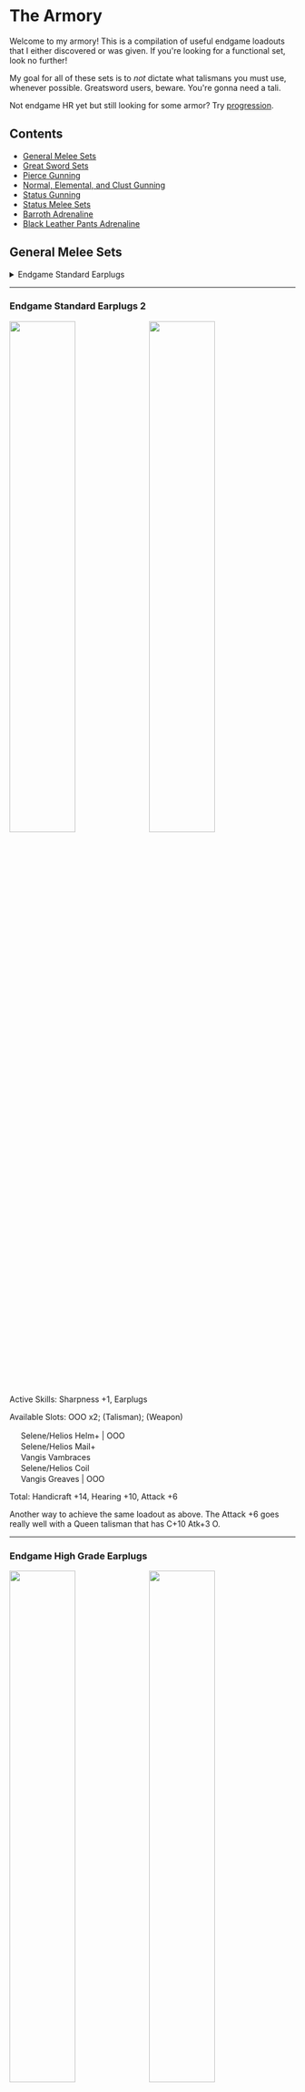 # The Armory

Welcome to my armory! This is a compilation of useful endgame loadouts that I either discovered or was given. If you're looking for a functional set, look no further!

My goal for all of these sets is to *not* dictate what talismans you must use, whenever possible. Greatsword users, beware. You're gonna need a tali.

Not endgame HR yet but still looking for some armor? Try [progression](progression.md).

## Contents

- [General Melee Sets](#general-melee-sets)
- [Great Sword Sets](#great-sword-sets)
- [Pierce Gunning](#pierce-gunning)
- [Normal, Elemental, and Clust Gunning](#normal-and-elemental-gunning)
- [Status Gunning](#status-gunning)
- [Status Melee Sets](#status-melee-sets)
- [Barroth Adrenaline](#barroth-adrenaline)
- [Black Leather Pants Adrenaline](#black-leather-pants-adrenaline)



## General Melee Sets

<details> 
<summary> Endgame Standard Earplugs </summary>

### Endgame Standard Earplugs  

<p float="left">
<img src="images/endgame-standard-earplugs.png" width="48%">
<img src="images/endgame-standard-earplugs-skills.png" width="48%">
<p float="left">
Active Skills:  Sharpness +1, Earplugs  
  
Available Slots:  OOO x2; (Talisman); (Weapon)  
  
<img src="images/MH3icon-1-Head.png" width="16px"> Selene/Helios Helm+ | OOO  
<img src="images/MH3icon-2-Chest.png" width="16px"> Selene/Helios Mail+  
<img src="images/MH3icon-3-Arms.png" width="16px"> Vangis Vambraces  
<img src="images/MH3icon-4-Waist.png" width="16px"> Selene/Helios Coil+ | OOO  
<img src="images/MH3icon-5-Legs.png" width="16px"> Selene/Helios Greaves+  

Total:  Handicraft +15, Hearing +10, Attack +5  

It seems natural to get to at least AuS, but the customization is entirely up to you. A common favorite loadout of mine is Sharpness +1, Earplugs, AuS, Trapmaster, Sharpener. That would require a SpeedSetup +10 OO or comparable talisman.

</details>

---

### Endgame Standard Earplugs 2
<p float="left">
<img src="images/endgame-standard-earplugs-2.png" width="48%">
<img src="images/endgame-standard-earplugs-2-skills.png" width="48%">
<p float="left">
Active Skills:  Sharpness +1, Earplugs  
  
Available Slots:  OOO x2; (Talisman); (Weapon)

<img src="images/MH3icon-1-Head.png" width="16px"> Selene/Helios Helm+ | OOO  
<img src="images/MH3icon-2-Chest.png" width="16px"> Selene/Helios Mail+  
<img src="images/MH3icon-3-Arms.png" width="16px"> Vangis Vambraces  
<img src="images/MH3icon-4-Waist.png" width="16px"> Selene/Helios Coil  
<img src="images/MH3icon-5-Legs.png" width="16px"> Vangis Greaves | OOO  

Total:  Handicraft +14, Hearing +10, Attack +6  

Another way to achieve the same loadout as above. The Attack +6 goes really well with a Queen talisman that has C+10 Atk+3 O.

---

### Endgame High Grade Earplugs
<p float="left">
<img src="images/endgame-hge.png" width="48%">
<img src="images/endgame-hge-skills.png" width="48%">
<p float="left">
Active Skills:  (Sharpness +1), High Grade Earplugs  
  
Available Slots:  OOO x2; (Talisman); (Weapon)

<img src="images/MH3icon-1-Head.png" width="16px"> Selene/Helios Helm+ | OOO  
<img src="images/MH3icon-2-Chest.png" width="16px"> Selene/Helios Mail+  
<img src="images/MH3icon-3-Arms.png" width="16px"> Selene/Helios Vambraces+  
<img src="images/MH3icon-4-Waist.png" width="16px"> Selene/Helios Coil  
<img src="images/MH3icon-5-Legs.png" width="16px"> Vangis Greaves | OOO  

Total:  Handicraft +14, Hearing +15, Attack +1  

This is *the* high grade earplugs loadout. Put the handicraft deco in the weapon slot if you can.

If you want a headless one though...

---

### Endgame Headless High Grade Earplugs
<p float="left">
<img src="images/endgame-scuffed-high-grade-earplugs.png" width="48%">
<img src="images/endgame-scuffed-high-grade-earplugs-skills.png" width="48%">
<p float="left">
Active Skills:  Sharpness +1, High Grade Earplugs  
  
Available Slots:  (Helm); (Talisman); (Weapon)

<img src="images/MH3icon-1-Head.png" width="16px"> None  
<img src="images/MH3icon-2-Chest.png" width="16px"> Selene/Helios Mail+  
<img src="images/MH3icon-3-Arms.png" width="16px"> Selene/Helios Vambraces+  
<img src="images/MH3icon-4-Waist.png" width="16px"> Selene/Helios Coil  
<img src="images/MH3icon-5-Legs.png" width="16px"> Selene/Helios Greaves(+) 

Total:  Handicraft +15/+16, Hearing +17/+16  

You can swap the HR greaves for the LR greaves if you want.  

Truth is, there's a lot of ways to make less optimal versions of Sharpness+1 and some variety of earplugs. When I first reach HR51, these are the first sets I make by mixing whatever Vangis and Helios I have, and I improvise until I can refine them into Endgame Standard or Endgame HGE.

Note that this setup is actually great if you want to Greatsword and have a dual tremor res crit draw O tali. Put on Diablos Helm+ and rock S+1, HGE, Critical Draw, and Tremor-Proof!

---

### Endgame Standard No Earplugs
<p float="left">
<img src="images/endgame-standard-no-earplugs.png" width="48%">
<p float="left">
Active Skills:  Sharpness +1, Attack Up (M), Autotracker, Raise Hunger  
  
Available Slots:  OOO x1; (Talisman); (Weapon)

<img src="images/MH3icon-1-Head.png" width="16px"> Vangis Helm  
<img src="images/MH3icon-2-Chest.png" width="16px"> Vangis Mail  
<img src="images/MH3icon-3-Arms.png" width="16px"> Vangis Vambraces  
<img src="images/MH3icon-4-Waist.png" width="16px"> Vangis Coil  
<img src="images/MH3icon-5-Legs.png" width="16px"> Vangis Greaves | OOO  

Total:  Handicraft +15, Psychic +15, Attack +15  

Yes, this is just full Deviljho. Not many slots to work with. However, if you're willing to lose some Attack, you can get...

---

### Endgame Standard No Earplugs Flexible | Evade Lance
<p float="left">
<img src="images/endgame-standard-no-earplugs-flexible.png" width="48%">
<p float="left">
Active Skills: (Sharpness +1), Attack Up S, Detect  
  
Available Slots: OOO x2; (Talisman); (Weapon)  
  
<img src="images/MH3icon-1-Head.png" width="16px"> Vangis Helm  
<img src="images/MH3icon-2-Chest.png" width="16px"> Vangis Mail  
<img src="images/MH3icon-3-Arms.png" width="16px"> Vangis Vambraces  
<img src="images/MH3icon-4-Waist.png" width="16px"> Selene/Helios Coil+ | OOO  
<img src="images/MH3icon-5-Legs.png" width="16px"> Vangis Greaves | OOO  

Total:  Handicraft +14, Psychic +12, Attack +12  

In my opinion, losing one level of attack is worth being able to gem in other stuff, like both sharpener and trapmaster just as an example. Also useful is guard, evasion, dung bomb expert, or whatever.  

If you're looking for an evade lancer set, this is it!

---

### Elemental Enjoyers (2 slotted weapon)
<p float="left">
<img src="images/elemental-enjoyer.png" width="48%">
<img src="images/elemental-enjoyer-skills.png" width="48%">
<p float="left">
Active Skills:  Sharpness +1, (Element Atk Up), (Attack Up (X))    
  
Available Slots: (Talisman); (Weapon)

<img src="images/MH3icon-1-Head.png" width="16px"> Vangis Helm  
<img src="images/MH3icon-2-Chest.png" width="16px"> Lagiacrus Mail+ | OOO (Element 4)  
<img src="images/MH3icon-3-Arms.png" width="16px"> Vangis Vambraces  
<img src="images/MH3icon-4-Waist.png" width="16px"> Selene/Helios Coil+ | OOO (Handicraft 4)  
<img src="images/MH3icon-5-Legs.png" width="16px"> Vangis Greaves | OOO (Element 4)  

Total:  Handicraft +15, Element +9, Attack +9  

I'd rather use a standard sharpness mix, but that's me. With a 2 slot weapon and attack god talisman (Attack +7 OO), you can get AuL. Don't forget to finish off the Element +9 and Attack +9 by adding the corresponding decos either in your weapon or your talisman.

This is kind of nice with the two slot high element weapons, like Barbrian Sharq, Abyssal Striker, Sabertooth (G), etc.

---

### Elemental Enjoyers (no slots)
<p float="left">
<img src="images/elemental-enjoyer.png" width="48%">
<img src="images/elemental-enjoyer-skills.png" width="48%">
<p float="left">
Active Skills:  Sharpness +1, (Element Atk Up), (Attack Up (X))    
  
Available Slots: (Talisman);

<img src="images/MH3icon-1-Head.png" width="16px"> Vangis Helm  
<img src="images/MH3icon-2-Chest.png" width="16px"> Selene/Helios Mail+  
<img src="images/MH3icon-3-Arms.png" width="16px"> Vangis Vambraces  
<img src="images/MH3icon-4-Waist.png" width="16px"> Selene/Helios Coil+ | OOO (Element 4)  
<img src="images/MH3icon-5-Legs.png" width="16px"> Vangis Greaves | OOO (Element 4)  

Talisman: OO or better

Total:  Handicraft +16, Element +8, Attack +10  

Attack +5/6 OO goes well with this set. Note that I don't particularly like either of these elemental sets.

---

### Steel Guard Lancing
<p float="left">
<img src="images/steel-guard-lancing.png" width="48%">
<img src="images/steel-guard-lancing-skills.png" width="48%">
<p float="left">
Active Skills:  Sharpness +1, Guard +1, Speed Sharpen

<img src="images/MH3icon-Lance.png" width="16px"> 1-Slot Weapon | O (Handicraft 1)  
<img src="images/MH3icon-1-Head.png" width="16px"> Vangis Helm  
<img src="images/MH3icon-2-Chest.png" width="16px"> Vangis Mail  
<img src="images/MH3icon-3-Arms.png" width="16px"> Steel Vambraces+ | O (Sharpener 2)  
<img src="images/MH3icon-4-Waist.png" width="16px"> Steel Coil+ | O (Guard 1)  
<img src="images/MH3icon-5-Legs.png" width="16px"> Vangis Greaves | OOO (Handicraft 4)  
Talisman: Any with (O) or better (Handicraft 1)

Total:  Handicraft +15, Guard +10, Sharpener +10, Attack +7

This is what I have for Guard Lancing that doesn't require a Guard skill in the talisman. You need one more Handicraft point in the tali. Funny enough, C+10 Atk+3 O fits extremely well into this set once more to tack on another C skill as well as AuS, but that is not at all mandatory. 

---

### Alloy+ is Bae
<p float="left">
<img src="images/alloy+is-bae.png" width="48%">
<p float="left">
Active Skills:  Critical Eye +2, Trapmaster, Sharpener  
  
Available Slots:  OO x4; (Talisman); (Weapon)

<img src="images/MH3icon-1-Head.png" width="16px"> Alloy Helm+ | OO  
<img src="images/MH3icon-2-Chest.png" width="16px"> Alloy Mail+ | OO  
<img src="images/MH3icon-3-Arms.png" width="16px"> Alloy Vambraces+ | OO  
<img src="images/MH3icon-4-Waist.png" width="16px"> Alloy Coil+ | OO  
<img src="images/MH3icon-5-Legs.png" width="16px"> Alloy Greaves+  

Total:  Expert +15, Sharpener +10, SpeedSetup +10  

Useful for weapons that don't benefit much from Sharpness +1, such as Flame Tempest and Reaver "Calamity".  
Since Alloy+ already has the best C skills in the game, I just shove Attack 3 gems into everything, but obviously it's up to you.  

Notably, this is available as soon as you unlock HR31! It's a very good progression set.

---

### Elemental Awakening

<p float="left">
<img src="images/lagi-awaken.png" width="48%">
<img src="images/lagi-awaken-skills.png" width="48%">
<p float="left">
Active Skills:  Awaken, Olympic Swimmer, Element Atk Up, Status Atk Down
  
Available Slots:  O x4; OOO x1; OO x2; (Talisman); (Weapon)

<img src="images/MH3icon-1-Head.png" width="16px"> Lagiacrus Helm+ | O  
<img src="images/MH3icon-2-Chest.png" width="16px"> Lagiacrus Mail+ | OOO  
<img src="images/MH3icon-3-Arms.png" width="16px"> Lagiacrus Vambraces+ | O  
<img src="images/MH3icon-4-Waist.png" width="16px"> Lagiacrus Faulds+ | OO  
<img src="images/MH3icon-5-Legs.png" width="16px"> Lagiacrus Greaves+ | O  

Total: FreeElemnt +15, Swimming +10, Elemental +10, Status -12

For elemental awakening. There are a select few weapons where this is worthwhile, which makes it kinda cool. A *lot* of room for decorations; I think Speed Sharpening is mandatory.

A list of worthwhile weapons (Note: never Greatsword or Hammer!)  
<img src="images/MH3icon-Sword_and_Shield.png" width="16px"> Odyssey (Arena SnS) | 350 <img src="images/-status-Severe_Waterblight.png" width="16px">  
<img src="images/MH3icon-Lance.png" width="16px"> Doom Crown | 280 <img src="images/-status-Severe_Waterblight.png" width="16px">  
<img src="images/MH3icon-Lance.png" width="16px"> Diablos Spear | 250 <img src="images/-status-Severe_Waterblight.png" width="16px">  
<img src="images/MH3icon-Lance.png" width="16px"> Elder Babel Spr (R) | 300 <img src="images/-status-Severe_Fireblight.png" width="16px">  
<img src="images/MH3icon-Long_Sword.png" width="16px"> Tenebra D | 560 <img src="images/-status-Severe_Iceblight.png" width="16px">  
<img src="images/MH3icon-Switch_Axe.png" width="16px"> Sinister Saints | 500 <img src="images/-status-Severe_Fireblight.png" width="16px">  

If you want status awakening, look below.

---

### Status Awakening

<p float="left">
<img src="images/awaken-status.png" width="48%">
<img src="images/awaken-status-skills.png" width="48%">
<p float="left">

Active Skills:  Awaken, Sharpness +1, Earplugs

<img src="images/MH3icon-Hammer.png" width="16px"> Iron Devil | OOO (FreeElemnt 4)  
<img src="images/MH3icon-1-Head.png" width="16px"> Helios Helm+ | OOO  (Handicraft 4)  
<img src="images/MH3icon-2-Chest.png" width="16px"> Helios Mail+  
<img src="images/MH3icon-3-Arms.png" width="16px"> Lagiacrus Vambraces+ | O (FreeElement1)   
<img src="images/MH3icon-4-Waist.png" width="16px"> Helios Coil  
<img src="images/MH3icon-5-Legs.png" width="16px"> Escadora Scale  

Total: Handicraft +15, Hearing +10, FreeElemnt +15

I think the only weapon this set is worth it on is Iron Devil.

---

## Great Sword Sets

Okay, these require Crit Draw talismans. I warned you!

### Endgame GS Standard
<p float="left">
<img src="images/endgame-gs-standard.png" width="48%">
<img src="images/endgame-gs-standard-skills.png" width="48%">
<p float="left">
Active Skills:  Sharpness +1, Focus, Critical Draw, Earplugs

<img src="images/MH3icon-Great_Sword.png" width="16px"> Anguish (P) | O (Handicraft 1)  
<img src="images/MH3icon-1-Head.png" width="16px"> Baggi Helm+ | OOO (FastCharge 4)  
<img src="images/MH3icon-2-Chest.png" width="16px"> Selene/Helios Mail+  
<img src="images/MH3icon-3-Arms.png" width="16px"> Diablos Vambraces+ | OOO (FastCharge 4)  
<img src="images/MH3icon-4-Waist.png" width="16px"> Vangis Coil  
<img src="images/MH3icon-5-Legs.png" width="16px"> Selene Greaves+  
Talisman:  Crit Draw +7 O or better

Total:  Handicraft +15, Crit Draw +10, FastCharge +10, Hearing +10

If your Critical Draw talisman is only 7, you could use the very expensive and inferior Alatreon Revolution. If you don't have THAT, then you can use low rank Selene Greaves and not run earplugs.

If you have Crit Draw +6 OO, you can do the following for higher defense...

---

### Endgame GS Standard Redux
<p float="left">
<img src="images/endgame-gs-standard-redux.png" width="48%">
<p float="left">
Active Skills:  Sharpness +1, Earplugs, Critical Draw, Focus

<img src="images/MH3icon-Great_Sword.png" width="16px"> Anguish (P) | O (Crit Draw 1)  
<img src="images/MH3icon-1-Head.png" width="16px"> Selene/Helios Helm+ | OOO (FastCharge 4)  
<img src="images/MH3icon-2-Chest.png" width="16px"> Selene/Helios Mail+  
<img src="images/MH3icon-3-Arms.png" width="16px"> Hinata/Yamato Kote+ | OOO (FastCharge 4)  
<img src="images/MH3icon-4-Waist.png" width="16px"> Selene/Helios Coil  
<img src="images/MH3icon-5-Legs.png" width="16px"> Vangis Greaves | OOO (Handicraft 4)  
Talisman:  Crit Draw +6 OO (Crit Draw 3)  

Total:  Handicraft +15, Crit Draw +10, FastCharge +10, Hearing +10

Style! Note that this costs a Stout Horn for your decoration.

---

### Endgame GS Standard Redux #2

A new version of the above with higher armor and a lesser talisman requirement! This one only needs Crit Draw7 O once again.

Active Skills:  Sharpness +1, Earplugs, Critical Draw, Focus

<img src="images/MH3icon-Great_Sword.png" width="16px"> Anguish (P) | O (Crit Draw 1)  
<img src="images/MH3icon-1-Head.png" width="16px"> Selene/Helios Helm+ | OOO (FastCharge 4)  
<img src="images/MH3icon-2-Chest.png" width="16px"> Selene/Helios Mail+  
<img src="images/MH3icon-3-Arms.png" width="16px"> Hinata/Yamato Kote+ | OOO (FastCharge 4)  
<img src="images/MH3icon-4-Waist.png" width="16px"> Selene/Helios Coil+ | OOO  (Critical Draw 3, Handicraft 1)  
<img src="images/MH3icon-5-Legs.png" width="16px"> Helios Greaves  
Talisman:  Crit Draw +7 O (Handicraft 1)  

Total:  Handicraft +15, Crit Draw +10, FastCharge +10, Hearing +10

This still costs a stout horn, but with a much more common talisman.

---

### Endgame GS Standard No Earplugs
<p float="left">
<img src="images/endgame-gs-no-earplugs.png" width="48%">
<img src="images/endgame-gs-no-earplugs-skills.png" width="48%">
<p float="left">
Active Skills:  Sharpness+1, Critical Draw, Focus, C+10

<img src="images/MH3icon-Great_Sword.png" width="16px"> Anguish (P) | O (Handicraft 1)  
<img src="images/MH3icon-1-Head.png" width="16px"> Baggi Helm+ | OOO (FastCharge 4)  
<img src="images/MH3icon-2-Chest.png" width="16px"> Selene/Helios Mail+  
<img src="images/MH3icon-3-Arms.png" width="16px"> Diablos Vambraces+ | OOO (FastCharge 4)  
<img src="images/MH3icon-4-Waist.png" width="16px"> Selene/Helios Coil+ | OOO (Handicraft 4)  
<img src="images/MH3icon-5-Legs.png" width="16px"> Vangis Greaves | OOO (Crit Draw 3, Handicraft 1)  
Talisman: Crit Draw +5/+6, C+10

Total: Handicraft +15, Crit Draw +10, FastCharge +10, C+10

For when earplugs don't help. I've seen Item Use Up and Capture Guru as the most useful C skills on the talisman.

If your talisman is Crit Draw 6, then you don't have to blow a stout horn for the decoration. Just use two Crit Draw 1 decorations instead.

---

### Pickle Eater
Active Skills:  Sharpness +1, Critical Draw, High Grade Earplugs, (Tremor-Proof)

See <a href="#endgame-headless-high-grade-earplugs"> here </a> and put on Diablos Helm+. Your talisman only needs to be Crit Draw 5 or better.

If you have a talisman with both Tremor Res and Crit Draw skills, you may be able to get both! This is a set for hunting Diablos and Deviljho.

---


### Bomb Breaker
<p float="left">
<img src="images/bomb-breaker.png" width="48%">
<img src="images/bomb-breaker-skills.png" width="48%">
<p float="left">
Active Skills: Sharpness +1, C +10, Critical Draw, Tremor-Proof, Earplugs

<img src="images/MH3icon-Great_Sword.png" width="16px"> Anguish (P) | O (Handicraft 1)  
<img src="images/MH3icon-1-Head.png" width="16px"> Diablos Helm+  
<img src="images/MH3icon-2-Chest.png" width="16px"> Selene/Helios Mail+  
<img src="images/MH3icon-3-Arms.png" width="16px"> Diablos Vambraces+ | OOO  
<img src="images/MH3icon-4-Waist.png" width="16px"> Vangis Coil  
<img src="images/MH3icon-5-Legs.png" width="16px"> Selene/Helios Greaves+  
Talisman: C+10 OO or see below

Total: Handicraft +15, C +10, Crit Draw +10, Tremor Res +10, Hearing +10

This set has 4 or 5 slots, depending on your talisman. If you have the perfect rolled +10 +3 O, you won't need to use a stout horn on a decoration. Otherwise, just fill in the 5 slots to complete Critical Draw and Tremor-Proof.

The perfect rolled C+10 A+3 O would be Crit Draw 3 or Tremor Res 3.  

In my opinion, Trap Master is the big C skill winner here. Big surprise.

I think Tremor-Proof buys you more openings vs Uragaan, and Focus may not be super relevant vs him anyway. I'm a terrible GS, so take this with a grain of salt. Still, the set has a lot of fine skills.

---


### Punishing Meme
<p float="left">
<img src="images/punishing-meme.png" width="48%">
<img src="images/punishing-meme-skills.png" width="48%">
<p float="left">
Active Skills:  Sharpness +1, Critical Draw, Punishing Draw, Earplugs

<img src="images/MH3icon-Great_Sword.png" width="16px"> Anguish (P) | O (Hearing 1)  
<img src="images/MH3icon-1-Head.png" width="16px"> Damascus Helm | OOO (PunishDraw 4)  
<img src="images/MH3icon-2-Chest.png" width="16px"> Selene Mail+  
<img src="images/MH3icon-4-Waist.png" width="16px"> Diablos Vambraces+ | OOO (PunishDraw 4)  
<img src="images/MH3icon-4-Waist.png" width="16px"> Vangis Coil  
<img src="images/MH3icon-5-Legs.png" width="16px"> Selene Greaves  
Talisman: Crit Draw +7 O or better

Total:  Handicraft +15, Crit Draw +10, PunishDraw +10, Hearing +10

If you're into that sort of thing.

---

## Pierce Gunning

### Deviating Uragaan Smasher
<p float="left">
<img src="images/dev-ura-smasher.png" width="48%">
<img src="images/dev-ura-smasher-skills.png" width="48%">
<p float="left">

Active Skills:  Pierce Boost, Pierce S Lvl 1 Up, Critical Eye +X, Element Atk Down  
Available Slots:  O x1, OO x2, OOO x2; (Talisman)

<img src="images/MH3icon-Bowgun-1-Frame.png" width="16px"> Thundacrus Rex | <img src="images/MH3icon-Bowgun-2-Barrel.png" width="16px">  Barrozooka O | <img src="images/MH3icon-Bowgun-3-Stock.png" width="16px"> Thundacrus OO  
<img src="images/MH3icon-1-Head.png" width="16px"> Diablos Cap+  
<img src="images/MH3icon-2-Chest.png" width="16px"> Diablos Vest+  
<img src="images/MH3icon-3-Arms.png" width="16px"> Diablos Guards+ | OOO  
<img src="images/MH3icon-4-Waist.png" width="16px"> Alloy Coat+ | OO  
<img src="images/MH3icon-5-Legs.png" width="16px"> Gobul Leggings+ | OOO

Total: PierceS Up +10, Pierce S+ +10, Expert +4  

This gun loads 10 pierce1 rounds and fires at 0.6 range with high L deviation. The build above is prepared to gem in Critical Eye, the superior damage option for pierce shots. Otherwise, you can slot it however you like and use whatever talisman you want. If you want evasion, use Barioth Coat+ (OOO), Barioth Leggings, and an evasion talisman. Or if you're playing with Adrenaline, go with the Barroth+ like I did in the screenshot until we can get Black Leather Pants.

If you don't have/can't get a Stout Horn for the chest piece, the low rank Diablos Vest is only one point worse than the high rank one.

I've named this gun the Uragaan smasher because it obliterates the poor guy. In the Advanced quest Heroes Wanted, 60 Adrenaline Pierce S Lv1 shots and 2 Large Barrel Bomb+ will put one of them low enough to capture!

---

### Straight Shooters
<p float="left">
<img src="images/straight-shooters.png" width="48%">
<img src="images/straight-shooters-skills.png" width="48%">
<p float="left">
Active Skills:  Pierce S Boost, Pierce S All Up, Critical Eye 2, Element Atk Down  

<img src="images/MH3icon-Bowgun-1-Frame.png" width="16px"> Thundacrus Rex | <img src="images/MH3icon-Bowgun-2-Barrel.png" width="16px"> Devil's Grin O (Expert 1) | <img src="images/MH3icon-Bowgun-3-Stock.png" width="16px"> Thundacrus Rex OO (PierceS+ 3)  
<img src="images/MH3icon-1-Head.png" width="16px"> Diablos Cap+  
<img src="images/MH3icon-2-Chest.png" width="16px"> Diablos Vest+  
<img src="images/MH3icon-3-Arms.png" width="16px"> Diablos Guards+ | OOO (Expert 5)  
<img src="images/MH3icon-4-Waist.png" width="16px"> Alloy Coat+ | OO (Pierce S+ 3)  
<img src="images/MH3icon-5-Legs.png" width="16px"> Gobul Leggings+ | OOO (Expert 5)  

Total: PierceS Up +10, Pierce S+ +16, Expert +15

This gun loads 8 Pierce S Lv2 rounds and fires at 0.8 range with no deviation. Use whatever talisman you want. Like above, if you want evasion, swap the bottom pieces and/or use an appropriate talisman.

Also like above, substitute low rank chest if you need to.

This gun wants to fire straight through the longest part of the body. Fire straight into Deviljho or Agnaktor's face and thru the body, for example.

---

### Straight Shooters (Alternate Gun)

<img src="images/MH3icon-Bowgun-1-Frame.png" width="16px"> Rathling Gun+ | <img src="images/MH3icon-Bowgun-2-Barrel.png" width="16px"> Devil's Grin | <img src="images/MH3icon-Bowgun-3-Stock.png" width="16px"> Diablazooka

This gun loads more Pierce 1 shots than the above, making it more comfortable to use. Ultimately, it depends if you want 2 or 3 decoration slots in the gun. If you want 3, use the Thundacrus Rex combination above. If you only need 2, I recommend this one.

---

### World Eater Gun
<p float="left">
<img src="images/world-eater-gun.png" width="48%">
<p float="left">
The same as above, but change the gun parts to  
<img src="images/MH3icon-Bowgun-1-Frame.png" width="16px"> Chaos Wing | <img src="images/MH3icon-Bowgun-2-Barrel.png" width="16px"> Devil's Grin O | <img src="images/MH3icon-Bowgun-3-Stock.png" width="16px"> Blizzard Cannon

Note that this gun has a folding frame so it is very immobile. It is used in World Eater speedruns, but can also be used freestyle in that fight. Its range is 0.96 so you can fire a little more comfortably vs the big guy, but whether or not it's better than just firing regular old 0.8 range bullets with a medium bowgun probably depends on the player.

For all of the above pierce gunning sets, the waist and leggings are up to you! For evasion, use Barioth+ Coat and Barioth- Leggings. For adrenaline, use Barroth+ Coat and Barroth+ Leggings, or when Black Leather Pants is in the game, use that.

---

## Normal and Elemental Gunning

### Normal Meme
<p float="left">
<img src="images/normal-meme+.png" width="32%">
<img src="images/normal-meme-skills+.png" width="32%">
<img src="images/normal-meme+back.png" width="32%">
<p float="left">
Active Skills:  Normal S Boost, Normal S All Up  
  
Available Slots:  O x3, OOO x2; (Legs); (Talisman)

<img src="images/MH3icon-Bowgun-1-Frame.png" width="16px"> Chaos Wing | <img src="images/MH3icon-Bowgun-2-Barrel.png" width="16px"> Jhen Cannon O | <img src="images/MH3icon-Bowgun-3-Stock.png" width="16px"> Aquamatic "Needler" O; or Vulcannon  
<img src="images/MH3icon-1-Head.png" width="16px"> Agnaktor Cap+  
<img src="images/MH3icon-2-Chest.png" width="16px"> Agnaktor Vest+ | O  
<img src="images/MH3icon-3-Arms.png" width="16px"> Agnaktor Guards+ | OOO  
<img src="images/MH3icon-4-Waist.png" width="16px"> Agnaktor Coat+ | OOO  
<img src="images/MH3icon-5-Legs.png" width="16px"> None  

Total: Normal S Up +10, Normal S+ +10

Look, no pants!

Sorry, Normal shot is sort of a meme. It's kind of good vs Qurupeco.

---

### Elemental Rapid Fire Bonus Shot
<p float="left">
<img src="images/elemental-rapid-fire-bonus-shot.png" width="48%">
<img src="images/elemental-rapid-fire-bonush-shot-skills+.png" width="48%">
<p float="left">
Active Skills:  Element Atk Up, Bonus Shot  
  
Available Slots:  O x2, OO x2; (Head); (Talisman)

<img src="images/MH3icon-Bowgun-1-Frame.png" width="16px"> Rathling Gun+ | <img src="images/MH3icon-Bowgun-2-Barrel.png" width="16px"> Rathling Gun+ O | <img src="images/MH3icon-Bowgun-3-Stock.png" width="16px"> Rathling Gun+ OO  
<img src="images/MH3icon-1-Head.png" width="16px"> None  
<img src="images/MH3icon-2-Chest.png" width="16px"> Lagiacrus Vest+ | OOO (Element 4)  
<img src="images/MH3icon-3-Arms.png" width="16px"> Escadora Arma | O (Rapid Fire 1)  
<img src="images/MH3icon-4-Waist.png" width="16px"> Lagiacrus Coat+ | OO  
<img src="images/MH3icon-5-Legs.png" width="16px"> Lagiacrus Leggings+ | O  

Total: Rapid Fire +10, Elemental +10

For the head piece, you could wear Barrage Earring (meh), or any earring of your choice, or Barroth Helm+/Cap+ and a potential talisman. Or whatever you want!

---

### Ghost Rider Rapid Fire Bonus Shot
<p float="left">
<img src="images/ghost-rider-rapid-fire-bonus-shot.png" width="32%">
<img src="images/ghost-rider-rapid-fire-bonus-shot-skills.png" width="32%">
<img src="images/ghost-rider-rapid-fire-bonus-shot-back.png" width="32%">
<p float="left">
Active Skills:  Element Atk Up, Bonus Shot, Evasion Up  
  
Available Slots:  O x1, OO x1; (Talisman)

<img src="images/MH3icon-Bowgun-1-Frame.png" width="16px"> Chaos Wing | <img src="images/MH3icon-Bowgun-2-Barrel.png" width="16px"> Rathling Gun+ O | <img src="images/MH3icon-Bowgun-3-Stock.png" width="16px"> Rathling Gun+ OO  
<img src="images/MH3icon-1-Head.png" width="16px"> Skull Mask  
<img src="images/MH3icon-2-Chest.png" width="16px"> Lagiacrus Vest+ | OOO (Element 4)  
<img src="images/MH3icon-3-Arms.png" width="16px"> Escadora Arma | O (Evade Dist 1)  
<img src="images/MH3icon-4-Waist.png" width="16px"> Escadora Force | OO (Evade Dist 1, Evade Dist 1)  
<img src="images/MH3icon-5-Legs.png" width="16px"> Escadora Scala | O (Evade Dist 1)  

Total: Elemental +10, Evade Dist +15, Rapid Fire +10

We get more raw on the gun, and Evasion Up is there to make up for the lack of mobility with the HBG. It's actually pretty fun.

The listed guns are for rapid firing fire shots. I find the other elemental shots bad/useless, but you can just switch the barrel and stock to find ones that load the ammo type you want.

---

### Deep Fried Alatreon
<p float="left">
<img src="images/deep-fried-alatreon-front.png" width="32%">
<img src="images/deep-fried-alatreon-skills+.png" width="32%">
<img src="images/deep-fried-alatreon-3-4th.png" width="32%">
<p float="left">
Active Skills:  Load Up, Recoil Down 3, Clust S All Up

<img src="images/MH3icon-Bowgun-1-Frame.png" width="16px"> Rathling Gun+ | <img src="images/MH3icon-Bowgun-2-Barrel.png" width="16px">  Rathling Gun+ O (Clust S+ 1) | <img src="images/MH3icon-Bowgun-3-Stock.png" width="16px"> Agnablaster OO (Recoil 1, Recoil 1)  
<img src="images/MH3icon-1-Head.png" width="16px"> Barrage Earring  
<img src="images/MH3icon-2-Chest.png" width="16px"> Amagi/Mutsu Muneate+ | O (Recoil 1)  
<img src="images/MH3icon-3-Arms.png" width="16px"> Uragaan Guards+ | OOO (Recoil 4)  
<img src="images/MH3icon-4-Waist.png" width="16px"> Uragaan Coat+ | O (Recoil 1)  
<img src="images/MH3icon-5-Legs.png" width="16px"> Amagi Hakama+/Mutsu Gusoku+  
Talisman: Clust S +6 or better  

Total: Loading +15, Clust S+ +15, Recoil +20

Alatreon abuse gun, loading 5 Clust S Lv2 and firing with no recoil. If you have Clust god (Clust S+ +7 OO), you can gem in bombardier too.

Honestly, there's probably a cheaper way to make this without requiring a Clust S +6 talisman. The key takeaway is, this is the gun you *must* use, and the armor skills you are aiming for are Clust S All Up and Recoil Down 3. If you do not have Barrage Earring, that is fine; just load 4 Clust S Lv 2 shot instead of 5.

Look at the Uragaan+ and Jhen+ pieces, check your talismans, and try it out.

---

## Status Gunning
Use <img src="images/MH3icon-Bowgun-1-Frame.png" width="16px"> Thundacrus Rex | <img src="images/MH3icon-Bowgun-2-Barrel.png" width="16px"> Light Bowgun/Jhen Cannon (O) | <img src="images/MH3icon-Bowgun-3-Stock.png" width="16px"> Chaos Wing. 

Get Recoil Down +2, Trapmaster, and Bombardier. The rest is irrelevant. You don't need Load Up (but it can be very nice.)  You don't need Status Atk Up.

Light Bowgun barrel gives more flexibility and loads more ammo types than Jhen Cannon. If you're unsure of how the fight is going to go and want a safety net, use Light Bowgun.

Full Uragaan+ meets these requirements.

Active Skills:  Defense Up (S), Recoil Down +2, Bombardier, Slow Eater

Available Slots:  O x3(/4), OOO x2; (Talisman)

---

### Akiko's Ice Elemental Status Blend
<p float="left">
<img src="images/akiko-ice-ele-status.png" width="48%">
<img src="images/akiko-ice-ele-status-skills.png" width="48%">
<p float="left">
Active Skills:  Recoil Down +2, Bonus Shot, Bombardier, Element Atk Up  

<img src="images/MH3icon-Bowgun-1-Frame.png" width="16px"> Blizzard Cannon |  <img src="images/MH3icon-Bowgun-2-Barrel.png" width="16px"> Thundacrus Rex; O (Rapid Fire 1) | <img src="images/MH3icon-Bowgun-3-Stock.png" width="16px">  Chaos Wing

<img src="images/MH3icon-1-Head.png" width="16px"> Uragaan Cap+ | O (Elemental 1)  
<img src="images/MH3icon-2-Chest.png" width="16px"> Lagiacrus Vest+  | OOO (Elemental 4)  
<img src="images/MH3icon-3-Arms.png" width="16px"> Mutsu/Amagi Kote+ | OOO (Rapid Fire 4)  
<img src="images/MH3icon-4-Waist.png" width="16px"> Uragaan Coat+ | O (Recoil 1)  
<img src="images/MH3icon-5-Legs.png" width="16px"> Legiacrus Leggings+ | (Elemental 1)  

Bomb Boost 7 | O (Rapid Fire 1)  

For a blend of status and ice elemental shooting. Useful against Diablos and Alatreon, notably that you can still fire ice and deal damage instead of being rendered ineffective once your status ammo is exhausted!

Cool set! Thanks to Akiko for contributing.

---

## Status Melee Sets

Note: These are very, very flexible. Mine are just some simple examples.

In my opinion, if you run paralyze, then trapmaster is mandatory.  
If you run sleep, bombardier is mandatory.

### Blast Earring, anyone?
<p float="left">
<img src="images/blast-earring-anyone+.png" width="48%">
<img src="images/blast-earring-anyone-skills+.png" width="48%">
<p float="left">
Active Skills:  Status Atk Up, Trapmaster, Razor Sharp  
  
Available Slots:  (Head); (Weapon); (Talisman)

<img src="images/MH3icon-1-Head.png" width="16px"> None  
<img src="images/MH3icon-2-Chest.png" width="16px"> Alloy Mail+ | OO (SpeedSetup 2, Sharpness 1)  
<img src="images/MH3icon-3-Arms.png" width="16px"> Alloy Vambraces+ | OO (SpeedSetup 2, SpeedSetup 2)  
<img src="images/MH3icon-4-Waist.png" width="16px"> Bnahabra Faulds+ | O (Status 1)  
<img src="images/MH3icon-5-Legs.png" width="16px"> Bnahabra Greaves+ | O (Status 1)  

Total: Sharpness +10, Status +10, SpeedSetup +10

Plenty of room to add other skills of your choice.

---

### Blast Earring, anyone? Lance Remix
<p float="left">
<img src="images/blast-earring-anyone-lance-remix.png" width="48%">
<img src="images/blast-earring-anyone-lance-remix-skills+.png" width="48%">
<p float="left">
Active Skills:  Status Atk Up, Razor Sharp, Guard +1  
  
Available Slots:  O x3; (Head); (Weapon); (Talisman)

<img src="images/MH3icon-1-Head.png" width="16px"> None  
<img src="images/MH3icon-2-Chest.png" width="16px"> Agnaktor Mail+ | O  
<img src="images/MH3icon-3-Arms.png" width="16px"> Steel Vambraces+ | O  
<img src="images/MH3icon-4-Waist.png" width="16px"> Bnahabra Faulds+ | O  
<img src="images/MH3icon-5-Legs.png" width="16px"> Bnahabra Boots  

Total: Sharpness +9, Status +10, Guard +10

For people who like guard lancing. Note the Bnah boots are low rank!

---

### Who Needs Blast Earring?
<p float="left">
<img src="images/who-needs-blast-earring.png" width="48%">
<img src="images/who-needs-blast-earring-skills.png" width="48%">
<p float="left">
Active Skills:  Status Atk Up, Razor Sharp, Bombardier 
  
Available Slots:  OO x1, OOO x1; (Talisman)

<img src="images/MH3icon-Sword_and_Shield.png" width="16px"> Morpheus Knife | OO  
<img src="images/MH3icon-1-Head.png" width="16px"> Uragaan Helm+ | O (Bombardier 2)  
<img src="images/MH3icon-2-Chest.png" width="16px"> Uragaan Mail+ | O (Sharpness 1)  
<img src="images/MH3icon-3-Arms.png" width="16px"> Uragaan Vambraces+ | OOO  
<img src="images/MH3icon-4-Waist.png" width="16px"> Bnahabra Faulds+ | O (Status 1)  
<img src="images/MH3icon-5-Legs.png" width="16px"> Bnahabra Greaves+ | O (Status 1)  

Total:  Bombardier +8, Status +10, Sharpness +10

There are still five slots left in the armor, and I haven't even included a talisman here. Put in the bomb boost gem to make sure you reach Bombardier.

If you have Bomb Boost +5 SpeedSetup +10 tali, you can even leave off the Uragaan Helm+.

---

## Barroth Adrenaline
These are my favorite sets (for carting.) Though honestly, having to give up trapmaster and speedsharpen for adrenaline is a little sad :(

My whole purpose with these, aside from having fun and carting stupidly, is to be able to eat a hit even when I'm in adrenaline thanks to the far sturdier defense of Barroth pieces instead of Black Leather Pants.

**Beware: these require good potential talismans.**

### Adrenaline Earplugs  
<p float="left">
<img src="images/adrenaline-earplugs.png" width="48%">
<img src="images/adrenaline-earplugs-skills.png" width="48%">
<p float="left">
Active Skills:  Sharpness +1, Earplugs, Adrenaline +2  
  
Available Slots:  OO, OOO

Weapon - O (Handicraft 1)  
<img src="images/MH3icon-1-Head.png" width="16px"> Barroth Helm+/Cap+ | OO  
<img src="images/MH3icon-2-Chest.png" width="16px"> Selene/Helios Mail+  
<img src="images/MH3icon-3-Arms.png" width="16px"> Barroth Vambraces+ | OOO  
<img src="images/MH3icon-4-Waist.png" width="16px"> Vangis Coil  
<img src="images/MH3icon-5-Legs.png" width="16px"> Selene/Helios Greaves+  
Talisman:  Potential 5 or better

Helm Total: Handicraft +15, Hearing +10, Attack +4, Potential +4  
Cap Total: Handicraft +15, Hearing +10, Attack +5, Potential +5

With potential god (potential7 OO), I use the helm. This also grants AuS. The cap gives 2 more skill points, which means you could actually give up AuS and take either speedsharpen or trapmaster in the 5 available slots, but don't underrate adrenalized defense!

If you have a good Potential +5/6 C+10 talisman, feel free to run that for the extra C skill!

---

### Adrenaline No Earplugs
<p float="left">
<img src="images/adrenaline-no-earplugs-helm+.png" width="48%">
<img src="images/adrenaline-no-earplugs-cap+.png" width="48%">
<p float="left">
Active Skills:  (Adrenaline +2), Sharpness +1, Attack Up (M)  
  
Available Slots:  OO; (Weapon); (Talisman)

<img src="images/MH3icon-1-Head.png" width="16px"> Barroth Helm+/Cap+ | OO  
<img src="images/MH3icon-2-Chest.png" width="16px"> Barroth Mail+  
<img src="images/MH3icon-3-Arms.png" width="16px"> Vangis Vambraces  
<img src="images/MH3icon-4-Waist.png" width="16px"> Selene/Helios Coil+ | OOO (Handicraft 4)  
<img src="images/MH3icon-5-Legs.png" width="16px"> Vangis Greaves | OOO (Handicraft 4)  
Talisman:  Potential 6 or better (preferably much better!)

Helm Total: Handicraft +15, Potential +4, Attack +15  
Cap Total: Handicraft +15, Potential +5, Attack +16  

Since this is non earplugs, I use this set with a lance, but of course, you can do whatever you want. Even cart to Deviljho because it's just unfair without Evasion+1 and definitely not a skill issue.

With Potential 6 OO and Sabertooth (G), this set (pictured) actually reaches AuL even with the Barroth Helm+! All the powah!

---

### Adrenaline No Handicraft

Active Skills: Adrenaline +2, Marathon Runner, Attack Up (M)

Available Slots: OO, 3x O; (Weapon); (Talisman)

<img src="images/MH3icon-1-Head.png" width="16px"> Barroth Helm+ | OO  
<img src="images/MH3icon-2-Chest.png" width="16px"> Barroth Mail+  
<img src="images/MH3icon-3-Arms.png" width="16px"> Barroth Vambraces | O  
<img src="images/MH3icon-4-Waist.png" width="16px"> Barroth Faulds+ | O  
<img src="images/MH3icon-5-Legs.png" width="16px"> Barroth Greaves+ | O  
 
Total: Potential +16, Stamina +10, Attack +16

For those non Sharpness +1 weapons (Flame Tempest, Reaver "Calamity"). If you want lower defense but one extra slot, use the HR cap and the HR arms. Otherwise, the LR arms are nice and cheap - no Wyvern Stones required.

This is pretty niche, but is extremely flexible with all those slots and talisman unused.

---

## Black Leather Pants Adrenaline

Available for farming in the event quest Rage Match (Tri Server Project, when?)

At the cost of lower defense, you can squeeze in an extra skill using Black Leather Pants instead of [Barroth Adrenaline](#barroth-adrenaline).


---

### BLP Blade Flexible
<p float="left">
<img src="images/blp-blademaster-flexible.png" width="48%">
<img src="images/blp-blademaster-flexible-skills.png" width="48%">
<p float="left">
Active Skills:  Adrenaline +2, Sharpness +1  
  
Available Slots:  OOO; (Weapon); (Talisman)

<img src="images/MH3icon-1-Head.png" width="16px"> Vangis Helm  
<img src="images/MH3icon-2-Chest.png" width="16px"> Helios Mail+  
<img src="images/MH3icon-3-Arms.png" width="16px"> Barroth Vambraces+ | OOO  
<img src="images/MH3icon-4-Waist.png" width="16px"> Selene/Helios Coil+ | OOO (Handicraft 4)  
<img src="images/MH3icon-5-Legs.png" width="16px"> Black Leather Pants  

Helm Total: Handicraft +15, Potential +15  

I personally only use BLP blademaster when evade lancing Deviljho, so I will talisman and socket for evasion. Pictured is an Evasion+5 Stun+10 talisman that I had lying around. Obviously any Evasion+5 or better talisman will suffice.

You can probably make this another way by using Vangis Vambraces, freeing up the OOO slot in your waist,  and some sort of C+10 Potential+3 O talisman. Feel free to play around with it.

If you have evasion god and want to max out evade lancing, see below...

---

### BLP Blade Evasion God
<p float="left">
<img src="images/blp-blademaster-evasion-god.png" width="48%">
<img src="images/blp-blademaster-evasion-god-skills.png" width="48%">
<p float="left">
Active Skills:  Adrenaline +2, Sharpness +1, Evasion +1, Attack Up (S), Detect  
  
Available Slots: None!  

Weapon - O (Handicraft 1)  
<img src="images/MH3icon-1-Head.png" width="16px"> Vangis Helm  
<img src="images/MH3icon-2-Chest.png" width="16px"> Vangis Mail  
<img src="images/MH3icon-3-Arms.png" width="16px"> Barroth Vambraces+ | OOO (Handicraft 4)   
<img src="images/MH3icon-4-Waist.png" width="16px"> Vangis Coil  
<img src="images/MH3icon-5-Legs.png" width="16px"> Black Leather Pants  
Talisman: Evasion +7 OO (Evasion 3)  

Total: Handicraft +15, Potential +15, Evasion +10, Psychic +10, Attack +10  

This is the *only* set that I use the vaunted evasion god talisman. I don't think it's that important of a talisman, really.

Have fun carting to Deviljho!

---

### BLP Pierce 2
<p float="left">
<img src="images/blp-pierce2.png" width="48%">
<img src="images/blp-pierce2-skills.png" width="48%">
<p float="left">
Active Skills:  Adrenaline +2, Pierce S All Up, Pierce S Boost, (flexible)  
  
Available Slots: (Waist); (Talisman)

<img src="images/MH3icon-Bowgun-1-Frame.png" width="16px"> Frame | <img src="images/MH3icon-Bowgun-2-Barrel.png" width="16px"> Devil's Grin O (Potential 1) | <img src="images/MH3icon-Bowgun-3-Stock.png" width="16px"> Stock O (Pierce S+ 1)  
<img src="images/MH3icon-1-Head.png" width="16px"> Diablos Cap+  
<img src="images/MH3icon-2-Chest.png" width="16px"> Diablos Vest+  
<img src="images/MH3icon-3-Arms.png" width="16px"> Diablos Guards+ | OOO (Pierce S+ 2, Pierce S+ 1)  
<img src="images/MH3icon-4-Waist.png" width="16px"> (flexible - see below)    
<img src="images/MH3icon-5-Legs.png" width="16px"> Black Leather Pants  

Total: Potential +15, Pierce S+ +15, PierceS Up +10

For loading and firing Pierce1 and Pierce2. I use this vs Deviljho, Gobul, Agnaktor, and the Rathians. You can run either of my pierce gun combinations (Rathling+ | Devil's Grin | Diablazooka or Thundacrus Rex | Devil's Grin | Thundacrus Rex.)

You can customize the waist and talisman as you see fit. Since I use this vs Deviljho, I also run evasion. Pictured is Barioth Coat+ OOO (Potential 1, Evasion 3) and an Evasion+6 Combo Rate+10 talisman.

Another option would be Alloy Coat+ or Rathalos Coat+ if you want to try to get Critical Eye with your talisman.

